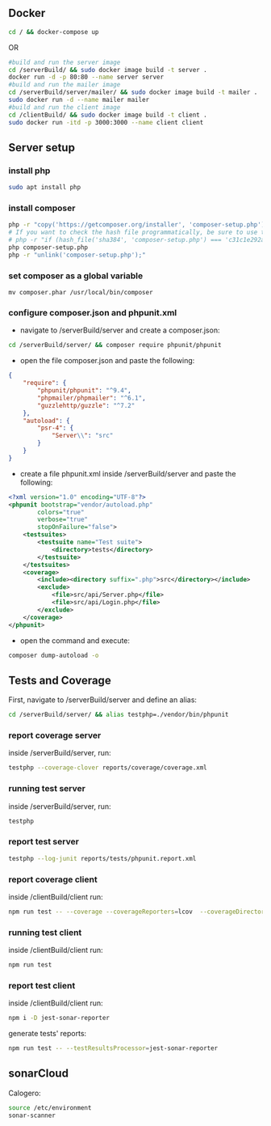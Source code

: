 ## Docker

```bash
cd / && docker-compose up
```

OR

```bash
#build and run the server image
cd /serverBuild/ && sudo docker image build -t server .
docker run -d -p 80:80 --name server server
#build and run the mailer image
cd /serverBuild/server/mailer/ && sudo docker image build -t mailer .
sudo docker run -d --name mailer mailer
#build and run the client image
cd /clientBuild/ && sudo docker image build -t client .
sudo docker run -itd -p 3000:3000 --name client client
```

## Server setup

### install php

```bash
sudo apt install php
```

### install composer

```bash
php -r "copy('https://getcomposer.org/installer', 'composer-setup.php');"
# If you want to check the hash file programmatically, be sure to use the latest one on the website above
# php -r "if (hash_file('sha384', 'composer-setup.php') === 'c31c1e292ad7be5f49291169c0ac8f683499edddcfd4e42232982d0fd193004208a58ff6f353fde0012d35fdd72bc394') { echo 'Installer verified'; } else { echo 'Installer corrupt'; unlink('composer-setup.php'); } echo PHP_EOL;"
php composer-setup.php
php -r "unlink('composer-setup.php');"
```

### set composer as a global variable

    mv composer.phar /usr/local/bin/composer

### configure composer.json and phpunit.xml

- navigate to /serverBuild/server and create a composer.json:

```bash
cd /serverBuild/server/ && composer require phpunit/phpunit
```

- open the file composer.json and paste the following:

```JSON
{
    "require": {
        "phpunit/phpunit": "^9.4",
        "phpmailer/phpmailer": "^6.1",
        "guzzlehttp/guzzle": "^7.2"
    },
    "autoload": {
        "psr-4": {
            "Server\\": "src"
        }
    }
}
```

- create a file phpunit.xml inside /serverBuild/server and paste the following:

```XML
<?xml version="1.0" encoding="UTF-8"?>
<phpunit bootstrap="vendor/autoload.php"
        colors="true"
        verbose="true"
        stopOnFailure="false">
    <testsuites>
        <testsuite name="Test suite">
            <directory>tests</directory>
        </testsuite>
    </testsuites>
    <coverage>
        <include><directory suffix=".php">src</directory></include>
        <exclude>
            <file>src/api/Server.php</file>
            <file>src/api/Login.php</file>
        </exclude>
    </coverage>
</phpunit>
```

- open the command and execute:

```bash
composer dump-autoload -o
```

## Tests and Coverage

First, navigate to /serverBuild/server and define an alias:

```bash
cd /serverBuild/server/ && alias testphp=./vendor/bin/phpunit
```

### report coverage server

inside /serverBuild/server, run:

```bash
testphp --coverage-clover reports/coverage/coverage.xml
```

### running test server

inside /serverBuild/server, run:

```bash
testphp
```

### report test server

```bash
testphp --log-junit reports/tests/phpunit.report.xml
```

### report coverage client

inside /clientBuild/client run:

```bash
npm run test -- --coverage --coverageReporters=lcov  --coverageDirectory=reports/coverage
```

### running test client

inside /clientBuild/client run:

```bash
npm run test
```

### report test client

inside /clientBuild/client run:

```bash
npm i -D jest-sonar-reporter
```

generate tests' reports:

```bash
npm run test -- --testResultsProcessor=jest-sonar-reporter
```

## sonarCloud

Calogero:

```bash
source /etc/environment
sonar-scanner
```
